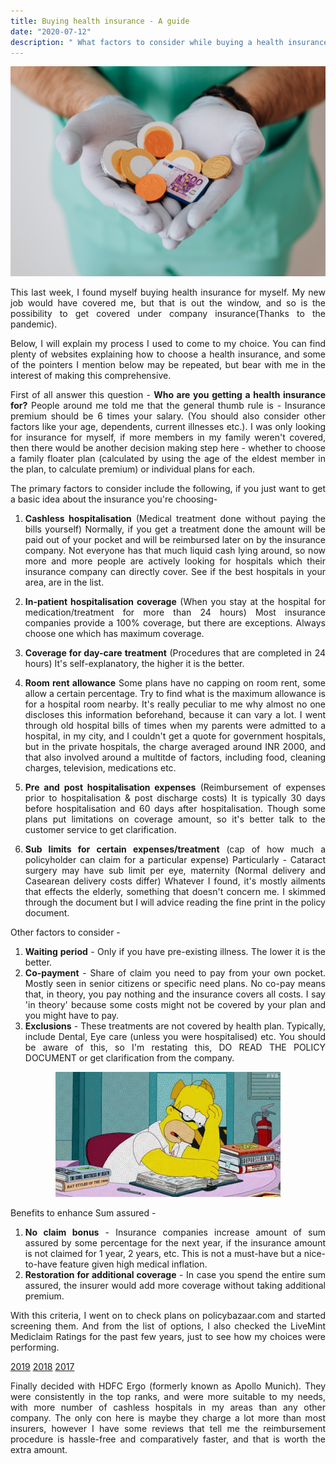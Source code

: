 ```yaml
---
title: Buying health insurance - A guide
date: "2020-07-12"
description: " What factors to consider while buying a health insurance "
---
```

<div style="text-align: justify"> 

<p align="center">
    <img src = "HI.jpg" alt ="Doctor holding medicince and money in their hands" >
</p>

This last week, I found myself buying health insurance for myself. My new job would have covered me, but that is out the window, and so is the possibility to get covered under company insurance(Thanks to the pandemic). 

Below, I will explain my process I used to come to my choice. You can find plenty of websites explaining how to choose a health insurance, and some of the pointers I mention below may be repeated, but bear with me in the interest of making this comprehensive.

First of all answer this question - **Who are you getting a health insurance for?**
People around me told me that the general thumb rule is - Insurance premium should be 6 times your salary. (You should also consider other factors like your age, dependents, current illnesses etc.). I was only looking for insurance for myself, if more members in my family weren't covered, then there would be another decision making step here - whether to choose a family floater plan (calculated by using the age of the eldest member in the plan, to calculate premium) or individual plans for each.

The primary factors to consider include the following, if you just want to get a basic idea about the insurance you're choosing-
1. **Cashless hospitalisation** (Medical treatment done without paying the bills yourself)
	Normally, if you get a treatment done the amount will be paid out of your pocket and will be reimbursed later on by the insurance company. Not everyone has that much liquid cash lying around, so now more and more people are actively looking for hospitals which their insurance company can directly cover. See if the best hospitals in your area, are in the list.
	
2. **In-patient hospitalisation coverage** (When you stay at the hospital for medication/treatment for more than 24 hours)
	Most insurance companies provide a 100% coverage, but there are exceptions. Always choose one which has maximum coverage.
	
3. **Coverage for day-care treatment** (Procedures that are completed in 24 hours)
	It's self-explanatory, the higher it is the better. 
	
4. **Room rent allowance**
	Some plans have no capping on room rent, some allow a certain percentage. Try to find what is the maximum allowance is for a hospital room nearby. 
	It's really peculiar to me why almost no one discloses this information beforehand, because it can vary a lot. I went through old hospital bills of times when my parents were admitted to a hospital, in my city, and I couldn't get a quote for government hospitals, but in the private hospitals, the charge averaged around INR 2000, and that also involved around a multitde of factors, including food, cleaning charges, television, medications etc.
	
5. **Pre and post hospitalisation expenses** (Reimbursement of expenses prior to hospitalisation & post discharge costs)
	It is typically 30 days before hospitalisation and 60 days after hospitalisation. Though some plans put limitations on coverage amount, so it's better talk to the customer service to get clarification.
	
6. **Sub limits for certain expenses/treatment** (cap of how much a policyholder can claim for a particular expense)
	Particularly - Cataract surgery may have sub limit per eye, maternity (Normal delivery and Casearean delivery costs differ)
	Whatever I found, it's mostly ailments that effects the elderly, something that doesn't concern me. I skimmed through the document but I will advice reading the fine print in the policy document.
	
Other factors to consider -
1. **Waiting period** - Only if you have pre-existing illness. The lower it is the better.
2. **Co-payment** - Share of claim you need to pay from your own pocket. Mostly seen in senior citizens or specific need plans. No co-pay means that, in theory, you pay nothing and the insurance covers all costs. I say 'in theory' because some costs might not be covered by your plan and you might have to pay.
3. **Exclusions** - These treatments are not covered by health plan. Typically, include Dental, Eye care (unless you were hospitalised) etc. You should be aware of this, so I'm restating this, DO READ THE POLICY DOCUMENT or get clarification from the company. 

<p align="center">
    <img src = "tenor.gif" alt ="Homer Simpson struggling to read a long book" >
</p>

Benefits to enhance Sum assured -
1. **No claim bonus** - Insurance companies increase amount of sum assured by some percentage for the next year, if the insurance amount is not claimed for 1 year, 2 years, etc. This is not a must-have but a nice-to-have feature given high medical inflation.
2. **Restoration for additional coverage** - In case you spend the entire sum assured, the insurer would add more coverage without taking additional premium.

With this criteria, I went on to check plans on policybazaar.com and started screening them. And from the list of options, I also checked the LiveMint Mediclaim Ratings for the past few years, just to see how my choices were performing.

[2019](https://www.livemint.com/static/mediclaim-rating-2019)
[2018](https://www.livemint.com/mintmediratings2018)
[2017](https://www.livemint.com/Object/1XhvIv1t7ce1r1WiQ4BoyJ/mediclaimrating-2017.html) 

Finally decided with HDFC Ergo (formerly known as Apollo Munich). They were consistently in the top ranks, and were more suitable to my needs, with more number of cashless hospitals in my areas than any other company. The only con here is maybe they charge a lot more than most insurers, however I have some reviews that tell me the reimbursement procedure is hassle-free and comparatively faster, and that is worth the extra amount.
</div>